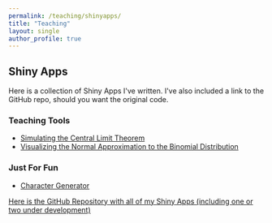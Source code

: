 ```yaml
---
permalink: /teaching/shinyapps/
title: "Teaching"
layout: single
author_profile: true
---
```


## Shiny Apps

Here is a collection of Shiny Apps I've written. I've also included a link to the GitHub repo, should you want the original code.

### Teaching Tools

- <a href="https://lgpcappiello.shinyapps.io/SimulateCLT/">Simulating the Central Limit Theorem</a>
- <a href="https://lgpcappiello.shinyapps.io/NormalApproxBinom/">Visualizing the Normal Approximation to the Binomial Distribution</a>

### Just For Fun

- <a href="https://lgpcappiello.shinyapps.io/charactergenerator/">Character Generator</a>

<a href="https://github.com/lgpcappiello/shinyapps">Here is the GitHub Repository with all of my Shiny Apps (including one or two under development)</a>
